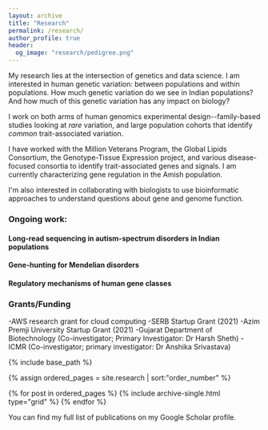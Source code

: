```yaml
---
layout: archive
title: "Research"
permalink: /research/
author_profile: true
header:
  og_image: "research/pedigree.png"
---
```


My research lies at the intersection of genetics and data science. I am interested in human genetic variation: between populations and within populations. How much genetic variation do we see in Indian populations? And how much of this genetic variation has any impact on biology? 

I work on both arms of human genomics experimental design--family-based studies looking at *rare* variation, and large population cohorts that identify *common* trait-associated variation.

I have worked with the Million Veterans Program, the Global Lipids Consortium, the Genotype-Tissue Expression project, and various disease-focused consortia to identify trait-associated genes and signals. I am currently characterizing gene regulation in the Amish population. 

I'm also interested in collaborating with biologists to use bioinformatic approaches to understand questions about gene and genome function. 

### Ongoing work:
#### Long-read sequencing in autism-spectrum disorders in Indian populations

#### Gene-hunting for Mendelian disorders

#### Regulatory mechanisms of human gene classes

### Grants/Funding
-AWS research grant for cloud computing
-SERB Startup Grant (2021)
-Azim Premji University Startup Grant (2021)
-Gujarat Department of Biotechnology (Co-investigator; Primary Investigator: Dr Harsh Sheth)
-ICMR (Co-investigator; primary investigator: Dr Anshika Srivastava)



<nbsp>

{% include base_path %}

{% assign ordered_pages = site.research | sort:"order_number" %}

{% for post in ordered_pages %}
  {% include archive-single.html type="grid" %}
{% endfor %}

  
You can find my full list of publications on my Google Scholar profile.
